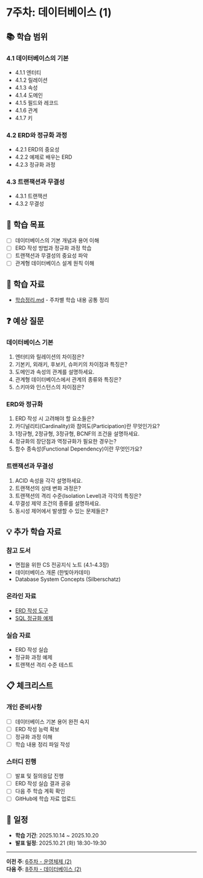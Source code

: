 # 7주차: 데이터베이스 (1)

## 📚 학습 범위

### 4.1 데이터베이스의 기본
- 4.1.1 엔터티
- 4.1.2 릴레이션
- 4.1.3 속성
- 4.1.4 도메인
- 4.1.5 필드와 레코드
- 4.1.6 관계
- 4.1.7 키

### 4.2 ERD와 정규화 과정
- 4.2.1 ERD의 중요성
- 4.2.2 예제로 배우는 ERD
- 4.2.3 정규화 과정

### 4.3 트랜잭션과 무결성
- 4.3.1 트랜잭션
- 4.3.2 무결성

## 🎯 학습 목표

- [ ] 데이터베이스의 기본 개념과 용어 이해
- [ ] ERD 작성 방법과 정규화 과정 학습
- [ ] 트랜잭션과 무결성의 중요성 파악
- [ ] 관계형 데이터베이스 설계 원칙 이해

## 📝 학습 자료

- [학습정리.md](./학습정리.md) - 주차별 학습 내용 공통 정리

## ❓ 예상 질문

### 데이터베이스 기본
1. 엔터티와 릴레이션의 차이점은?
2. 기본키, 외래키, 후보키, 슈퍼키의 차이점과 특징은?
3. 도메인과 속성의 관계를 설명하세요.
4. 관계형 데이터베이스에서 관계의 종류와 특징은?
5. 스키마와 인스턴스의 차이점은?

### ERD와 정규화
1. ERD 작성 시 고려해야 할 요소들은?
2. 카디널리티(Cardinality)와 참여도(Participation)란 무엇인가요?
3. 1정규형, 2정규형, 3정규형, BCNF의 조건을 설명하세요.
4. 정규화의 장단점과 역정규화가 필요한 경우는?
5. 함수 종속성(Functional Dependency)이란 무엇인가요?

### 트랜잭션과 무결성
1. ACID 속성을 각각 설명하세요.
2. 트랜잭션의 상태 변화 과정은?
3. 트랜잭션의 격리 수준(Isolation Level)과 각각의 특징은?
4. 무결성 제약 조건의 종류를 설명하세요.
5. 동시성 제어에서 발생할 수 있는 문제들은?

## 💡 추가 학습 자료

### 참고 도서
- 면접을 위한 CS 전공지식 노트 (4.1-4.3장)
- 데이터베이스 개론 (한빛아카데미)
- Database System Concepts (Silberschatz)

### 온라인 자료
- [ERD 작성 도구](https://www.erdcloud.com/)
- [SQL 정규화 예제](https://www.studytonight.com/dbms/database-normalization.php)

### 실습 자료
- ERD 작성 실습
- 정규화 과정 예제
- 트랜잭션 격리 수준 테스트

## 📋 체크리스트

### 개인 준비사항
- [ ] 데이터베이스 기본 용어 완전 숙지
- [ ] ERD 작성 능력 확보
- [ ] 정규화 과정 이해
- [ ] 학습 내용 정리 파일 작성

### 스터디 진행
- [ ] 발표 및 질의응답 진행
- [ ] ERD 작성 실습 결과 공유
- [ ] 다음 주 학습 계획 확인
- [ ] GitHub에 학습 자료 업로드

## 📅 일정

- **학습 기간**: 2025.10.14 ~ 2025.10.20
- **발표 일정**: 2025.10.21 (화) 18:30-19:30

---

**이전 주**: [6주차 - 운영체제 (2)](../week06/README.md)  
**다음 주**: [8주차 - 데이터베이스 (2)](../week08/README.md)